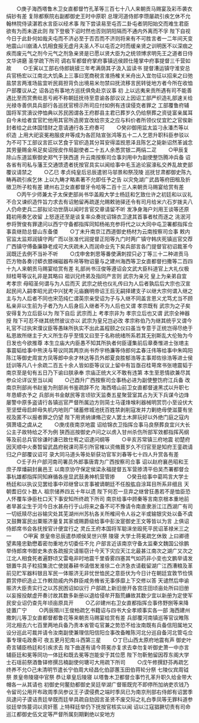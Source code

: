 <!-- { "loadSidebar": true } -->
　　○庚子海西塔鲁木卫女直都督竹孔革等三百七十八人来朝贡马赐宴及彩币袭衣绢钞有差  复除都察院右副都御史王时中原职  总理河道侍郎李瓒屡疏引疾乞休不允  翰林院侍读湛若水言臣以经术事  陛下尝读易至屯否二卦屯者阴阳始交而难生君臣欲有为而未遂此则  陛下登极下诏时然也否则阴阳隔而不通内外离而不孚  陛下自视今日于此卦何如哉夫屯而不济必至于否否而不济则将来有不可胜言者一二年间天变地震山川崩涌人饥相食报无虚月夫圣人不以屯否之时而缓亲贤之训明医不以深痼之疾而废元气之剂今元气之剂急亲贤是已愿以贤大臣为之统领博求明先王之道者日侍文华讲磨  圣学疏下所司  调右军都督府掌府事镇远侯顾仕隆掌中府事提督三千营如故
　　○壬寅以工部右侍郎姚镆三年考满荫其子汲入监读书  提督漕运镇守淮安总兵官杨宏以江南北大饥条上三事曰宽商税言淮扬榷关米舟出入宜勿征以招来之曰弛盐禁言两淮场盐宜听民肩担背负出境易米勿禁曰抚流移言民转徙地方者今所在收恤户部覆议从之  诏各边有事地方巡抚俱免赴京议事  初  上以远夷来贡所遇有司不能善遇比至而赏赉纰恶亏阙不称朝廷抚待至意谕各部议议上因诏工部严织造礼部速关给光禄寺善供具兵部行各巡抚官榜示所司应付如例有违误侵克者罪之  工部覆鲁府辅国将军赏濆议停恤典以苏民困谓各王府郡县主君已葬岁久仍给祭葬之资徒富亲属耳自今未给者宜官贮他用其官所造房宜改给宗支之应与料价者所领仪仗宜贮之官俟新封者给之此体国惜财之意请通行各王府奏可
　　○癸卯御用监太监刁永潘杰等以织造  上用大祀衮冕袍服皮弁等成为各匠陆宣张鸿等五十二人乞恩升职科臣参驳以为不可下工部议言匠以艺食于官织造其分耳安得滥觊恩泽且陈乞之毙新诏然革诚念其劳量赐金帛足矣诏授皮作局副使者二十五人余悉赏银二两绢二疋
　　○甲辰复除山东道监察御史郑气于狭西道  升云南按察司佥事刘用中为副使整饬腾冲兵备  诏各省有司私与藩王交通馈遗者抚按官具实以闻给事中毛玉追论宸濠私交养乱故吏部覆议请禁之
　　○乙巳  孝贞纯皇后忌辰遣驸马邬景和祭茂陵  巡抚甘肃都御史陈九畴再疏引疾乞休  上以九畴才略素著不允即任予之告  以灾免湖广武昌等府田租及折徵卫所子粒有差  建州右卫女直都督牙令哈等二百十三人来朝贡马赐宴给赏有差
　　○丙午少师兼太子太保吏部尚书华盖殿大学士杨廷和乞致仕许之初廷和以议礼不合又谏织造忤旨力求去有诏勉留再疏遂允赐敕驰驿还令有司月给米六石岁拨夫八人仍命吏兵二部拟论功世荫以闻时言官交章请留不听  发净身海户刘用王谈等还原籍初用奏乞收留  上怒逐还至是谈复率众奏扰诏锦衣卫逮其首事者杖而逐之  洮泯河参将贺俊有罪逮问以西宁守备都指挥同知杨祐充参将代之以大同中屯卫署都指挥佥事袁继勋总督山东备倭
　　○丁未升南京江西道御史杨材为云南按察司佥事  敕内官监太监郑润镇守两广而以张准代润提督正阳等九门时两广镇守韩庆死镇巡官交荐广西镇守傅备廉静老成可大庆疏未入而润命业先下矣兵部言各门提督官初诏裁革今润既迁去例不当补不听
　　○戊申舍刺思等番使满刺捏只必丁等三十二种进贡马匹方物各奏讨蟒衣膝襕磁器布帛等物诏量与之建州海西等卫女直都督扫撒等二百四十九人来朝贡马赐宴给赏有差  礼部尚书汪俊等遵诏会文武大臣科道官上大礼仪极辩桂萼等议礼非是其略曰  祖训兄终弟及指同产言则  武宗为亲兄  皇上为亲弟自宜  考孝宗  母昭圣何谓与为人后而灭  武宗之统也仪礼传曰为人后者孰后后大宗也汉宣起民间入嗣孝昭光武中兴犹考元庙巍明帝诏王后无嗣择建支子以继大宗何谓入继之主与为人后者不同也宋范纯仁谓英宗亲受诏为子与入继不同盖言恩义尤笃尤当不顾私亲非以生前为子者乃为人后身后入继者不为人后也又谓  孝宗既有  武宗为之子矣安得复为立后臣以为  陛下自后  武宗而上  考孝宗非为  孝宗立后也又谓  武宗全神器授  陛下可忍不继其统然彼议亦以  武宗为皇兄岂必改  孝宗称伯乃为继其统乎又谓今礼官不过执宋濮议臣等愚昧所执实不出此盖程颐之仪曰虽当专意于正统岂得尽绝于私恩故所继主于大义所生存乎至情又曰至于名称统绪所系若其无别斯乱大伦殆为今日发也今欲推尊  本生立庙大内臣愚不知其所执者何臣谨集前后章奏惟进士张璁主事震韬给事中熊浃与萼议同其两京尚书乔宇杨濂等侍郎何孟春汪伟等给事中朱鸣阳陈江等御史周宣方凤等郎中余才林达等员外郎夏良胜郁浩等主事郑佐徐浩等进士侯廷训等凡八十余疏二百五十余人皆如臣等议议上留中有旨亟召桂萼席书张璁震韬于南京至是旬有五日乃下谕曰朕承奉  宗庙正统大义不敢有违第  本生至恩情欲兼尽其参众论详议至当以闻
　　○己酉升广西按察司佥事杨必进为副使整饬府江兵备  改南京刑部尚书赵鉴为刑部尚书鉴疏辞不允  海西塔山前卫女直都督速黑忒以升职七年恳蟒衣予之  兵部尚书金献民等言顷钦天监奏五星聚营室其占为天下兵谋今边烽屡警中原多盗请行各镇巡官严督所属边方则简士马谨烽堠利器械明赏罚小至设伏大至坚壁毋启衅毋失机内地则广储蓄修城池抚百姓禁剥削寇发并力剿绝毋使滋蔓有坐视及匿不以报者罪之仍望  陛下用贤纳谏脩己安人罢土木屏玩好以外绝门庭之寇内弭萧墙之虞从之
　　○庚戌夜南京地震  诏给锦衣卫指挥佥事马良祭葬良宜兴大长公主子故特给之不为例  狭西巡按御史卢问之以虏入甘州杀伤所部军效都指挥芮纲等及前总兵官徐谦时谦已致仕宥之诏逮问纲等
　　○辛亥苏常镇三府地震  初楚府因天顺中火奏暂留武昌府税课司茶引所官榷以资脩葺岁久不归官至是知府王銮疏请归之户部覆议诏可  录大同马道头等处斩获功官军刘春等七十四人升赏各有差
　　○壬子升户部河南司署员外郎事唐胄为广西按察司佥事  诏以赵府襄邑昭和王庶子厚燔嗣封襄邑王  以南京协守保定侯梁永福提督五军营掺清平伯吴杰署都督佥事杭雄都指挥同知麻循各座显武鼓勇神机营管掺
　　○癸丑给事中葛鸣言大学士杨廷和以执议见罢给事中邓继曾以言事被谪朝廷不任股肱自涂耳目所系非细且  天朝耆旧仅卜数人  祖宗储养四五十年以遗  陛下何忍一旦弃之继曾狂愚若不是恤臣恐人怀覆车诤臣杜口天下事安知所终疏下所司  南京给事中顾秦等言南京根本重地前者旱甚尘生于河今日水甚舟行于山将来之备不可不豫请令南直隶浙江江西湖广有司一切纸赎尽出谷输灾处其芜湖州州苏杭各关所榷间令人谷之半或输银灾处以备不虞又鼓舞富民出粟赈济量复其家或赐爵级给事中彭汝寔御史王文等皆以为言  上俱诏侍郎席书会各抚按官计便宜行之  灵丘王府本国将军聪涞坐殴死平民诏革禄米三之一
　　○甲寅  景皇帝忌辰遣恭顺侯吴世兴祭  陵寝  大学士蒋冕疏乞休致  上曰卿德望素隆忠勤懋着密勿重地方切委任不允  户部言近该南京守备太监秦文魏国公徐鹏举侍郎席书御史朱衣各疏报灾请赈窃计今天下灾应天江北最甚江南次之湖广又次之江北人相食死者遍野顷又雷电非时地震千里昏雾四塞其气如药非小变也文鹏举请发银置牛具子粒招集流亡使就春耕书请借发淮徐二仓济急衣请截留湖广江西漕粮及革前见贮军器料银且军民一体赈济无非忧世恤民之意臣伏为今日计在朝廷宜敦节俭慎爵赏停织造止工作敕勋戚内外群臣咸务脩省无事侈靡上下交修以答  天谴然后申谕赈济大臣责实行之以苏民困诏如议行  户部疏上新旧册开各宫庄田顷亩处所曰旧册以妄报投献虚开奏讨故其数多新册以退给侵牟开豁荒鹻故其数少宜以新册为定使军民安业诏仍查先年顷亩原具开
　　○乙卯建州右卫女直都指挥佥事佟野捌等来降徒置广宁
　　○丙辰隰川王俊柏疏乞书籍诏与四书大全孝顺事实各一部  海西建州撒刺儿等卫女直都督都鲁花等来朝贡马赐宴给赏有差  兵部覆河南镇巡等官议睢陈河北相去六七百里两地兵备乃责本省管屯官兼之势恐不给汝南既有兵备信阳属地又设分巡此可裁并请令汝南副使兼理信阳信阳佥事改备睢陈河北分巡自备河北管屯佥事专理屯政奏可  夜五更月犯南斗西第三星
　　○丁巳山西太原府地震有声  御史叶奇言辅臣杨廷和引疾求去  陛下曲遂有请今蒋冕亦复求去幸勿复听御史萧一中亦言辅臣廷和冕等同功一体廷和既去冕等岂能安于其位愿  陛下勿靳勉留因荐东阁大学士石瑶前祭酒鲁铎修撰吕楠副使何瑭可大用疏下所司
　　○戊午修撰舒芬再疏乞终养不允○己未清明节遣长宁伯周大经昌化伯邵蕙玉田伯蒋轮分祭  七陵仪宾周钺祭  景皇帝陵寝中官祭  恭让章皇后陵寝  以塔鲁木卫都督佥事竹孔革升职久给金带大帽各一从其请也  初御史何鳌劾都御史吴廷举湖广督赈既完不即停所加纳吏农钱乃令留司公用开布政周季凤参议王子谟侵费之端时季凤已为南京刑部右侍郎有诏罢季凤逮问子谟诘责廷举既而廷举具疏自劾因言圣贤不废交际之礼白季凤等无罪科道参驳廷举饰蔓词以资奸慝  上特释廷举仍下抚按官核实以闻  诏以江寇猖獗切责有司命巡江都御史伍文定等严督所属刻期剿绝以安地方
